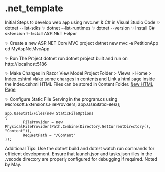 # .net_template
Initial Steps to develop web app using mvc.net & C# in Visual Studio Code 
✨ dotnet --list-sdks
✨ dotnet --list-runtimes
✨ dotnet --version
✨ Install C# extension
✨ Install ASP.NET Helper

✨ Create a new ASP.NET Core MVC project
	dotnet new mvc -n PetitionApp
	cd MyAspNetMvcApp

✨ Run The Project
	dotnet run
	dotnet project built and run on http://localhost:5186

✨ Make Changes in Razor View Model
	Project Folder > Views > Home > Index.cshtml
	Make some changes in contents and Link a html page inside the Index.cshtml
	HTML Files can be stored in Content Folder. 
	<a href="/Content/YourHtmlPage.html">New HTML Page</a>

✨ Configure Static File Serving in the program.cs
	using Microsoft.Extensions.FileProviders;
	app.UseStaticFiles();

	app.UseStaticFiles(new StaticFileOptions
	{
    		FileProvider = new PhysicalFileProvider(Path.Combine(Directory.GetCurrentDirectory(), "Content")),
    		RequestPath = "/Content"
	});

Additional Tips:
Use the dotnet build and dotnet watch run commands for efficient development.
Ensure that launch.json and tasks.json files in the .vscode directory are properly configured for debugging if required.
Noted by May.
